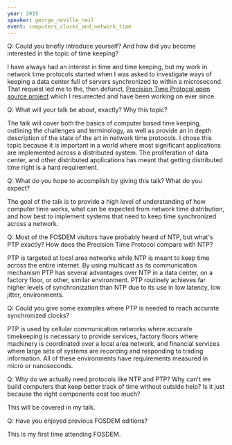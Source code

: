 ```yaml
---
year: 2015
speaker: george_neville_neil 
event: computers_clocks_and_network_time 
---
```


Q: Could you briefly introduce yourself? And how did you become interested in the topic of time keeping? 

I have always had an interest in time and time keeping, but my work in network time protocols started
when I was asked to investigate ways of keeping a data center full of servers synchronized to
within a microsecond.  That request led me to the, then defunct, [Precision Time Protocol open
source project](http://ptpd.sourceforge.net/) which I resurrected and have been working on ever since.

Q: What will your talk be about, exactly? Why this topic? 

The talk will cover both the basics of computer based time keeping, outlining the challenges
and terminology, as well as provide an in depth description of the state of the art
in network time protocols.  I chose this topic because it is important in a world where
most significant applications are implemented across a distributed system.  The proliferation
of data center, and other distributed applications has meant that getting distributed time
right is a hard requirement.

Q: What do you hope to accomplish by giving this talk? What do you expect? 

The goal of the talk is to provide a high level of understanding of how computer time works,
what can be expected from network time distribution, and how best to implement systems
that need to keep time synchronized across a network.

Q: Most of the FOSDEM visitors have probably heard of NTP, but what's PTP exactly? How does the Precision Time Protocol compare with NTP? 

PTP is targeted at local area networks while NTP is meant to keep time across the entire internet.
By using multicast as its communication mechanism PTP has several advantages over NTP in a data center,
on a factory floor, or other, similar environment.  PTP routinely achieves far higher levels of synchronization than NTP due to its use in low latency, low jitter, environments.

Q: Could you give some examples where PTP is needed to reach accurate synchronized clocks? 

PTP is used by cellular communication networks where accurate timekeeping is necessary
to provide services, factory floors where machinery is coordinated over a local area network,
and financial services where large sets of systems are recording and responding to trading
information.  All of these environments have requirements measured in micro or nanoseconds.

Q: Why do we actually need protocols like NTP and PTP? Why can't we build computers that keep better track of time without outside help? Is it just because the right components cost too much? 

This will be covered in my talk.

Q: Have you enjoyed previous FOSDEM editions? 

This is my first time attending FOSDEM.

